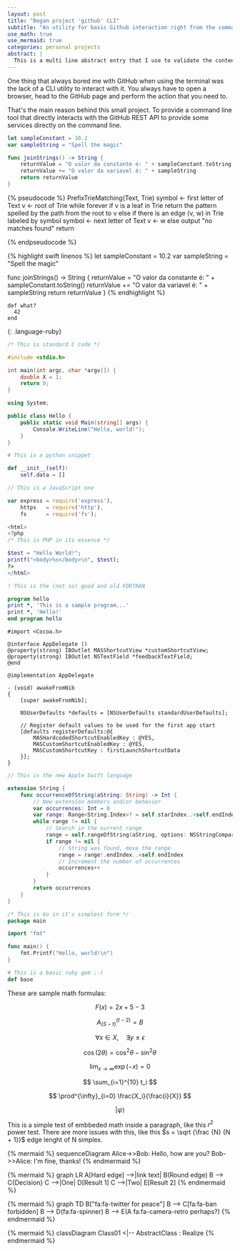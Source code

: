```yaml
---
layout: post
title: "Began project 'github' CLI"
subtitle: "An utility for basic Github interaction right from the command line"
use_math: true
use_mermaid: true
categories: personal projects
abstract: |
  This is a multi line abstract entry that I use to validate the content on this page, and make it clear that this is a simple text. We need to test for **simple markdown** usage and *compliance*.
---
```


One thing that always bored me with GitHub when using the terminal was the lack of a CLI utility to interact with it. You always have to open a browser, head to the GitHub page and perform the action that you need to.<!--more-->

That's the main reason behind this small project. To provide a command line tool that directly interacts with the GitHub REST API to provide some services directly on the command line.

``` swift
let sampleConstant = 10.2
var sampleString = "Spell the magic"

func joinStrings() -> String {
    returnValue = "O valor da constante é: " + sampleConstant.toString()
    returnValue += "O valor da variavel é: " + sampleString
    return returnValue
}
```

{% pseudocode %}
PrefixTrieMatching(Text, Trie)
    symbol <- first letter of Text
    v <- root of Trie
    while forever
        if v is a leaf in Trie
            return the pattern spelled by the path from the root to v
        else if there is an edge (v, w) in Trie labeled by symbol
            symbol <- next letter of Text
            v <- w
        else
            output "no matches found"
            return

{% endpseudocode %}

{% highlight swift linenos %}
let sampleConstant = 10.2
var sampleString = "Spell the magic"

func joinStrings() -> String {
    returnValue = "O valor da constante é: " + sampleConstant.toString()
    returnValue += "O valor da variavel é: " + sampleString
    return returnValue
}
{% endhighlight %}

~~~
def what?
  42
end
~~~
{: .language-ruby}

```c
/* This is standard C code */

#include <stdio.h>

int main(int argc, char *argv[]) {
    double X = 1;
    return 0;
}
```

```c#
using System;

public class Hello {
    public static void Main(string[] args) {
        Console.WriteLine("Hello, world!");
    }
}
```


```python
# This is a python snippet

def __init__(self):
    self.data = []
```

```javascript
// This is a JavaScript one

var express = require('express'),
    https   = require('http'),
    fs      = require('fs');
```

```php
<html>
<?php
/* This is PHP in its essence */

$test = "Hello World!";
printf("<body>%s</body>\n", $test);
?>
</html>
```

```fortran
! This is the (not so) good and old FORTRAN

program hello
print *, 'This is a sample program...'
print *, 'Hello!'
end program hello
```

```objc
#import <Cocoa.h>

@interface AppDelegate ()
@property(strong) IBOutlet MASShortcutView *customShortcutView;
@property(strong) IBOutlet NSTextField *feedbackTextField;
@end

@implementation AppDelegate

- (void) awakeFromNib
{
    [super awakeFromNib];

    NSUserDefaults *defaults = [NSUserDefaults standardUserDefaults];

    // Register default values to be used for the first app start
    [defaults registerDefaults:@{
        MASHardcodedShortcutEnabledKey : @YES,
        MASCustomShortcutEnabledKey : @YES,
        MASCustomShortcutKey : firstLaunchShortcutData
    }];
}
```

```swift
// This is the new Apple Swift language

extension String {
    func occurrenceOfString(aString: String) -> Int {
        // New extension members and/or behavior
        var occurrences: Int = 0
        var range: Range<String.Index>? = self.starIndex..<self.endIndex
        while range != nil {
            // Search in the current range
            range = self.rangeOfString(aString, options: NSStringCompareOptions.CaseInsensitiveSearch, range: range, locale: nil)
            if range != nil {
                // String was found, move the range
                range = range!.endIndex..<self.endIndex
                // Increment the number of occurrences
                occurrences++
            }
        }
        return occurrences
    }
}
```

```go
/* This is Go in it's simplest form */
package main

import "fmt"

func main() {
    fmt.Printf("Hello, world!\n")
}
```

```ruby
# This is a basic ruby gem ;-) 
def base
```


These are sample math formulas:

$$ F\left( x\right) = 2x+5-3 $$

$$ A_{(S-t)}^{(t-2)} = B $$

$$ \forall  x \in X, \quad \exists y \leq \epsilon $$

$$ \cos (2\theta) = \cos^2 \theta - \sin^2 \theta $$

$$ \lim_{x \to \infty} \exp(-x) = 0 $$

$$ \sum_{i=1}^{10} t_i $$

$$ \prod^{\infty}_{i=0} \frac{X_i}{\frac{i}{X}} $$

$$|\psi\rangle$$

This is a simple test of embbeded math inside a paragraph, like this $r^2$ power test. There are more issues with this, like this $s = \sqrt {\frac {N} {N + 1}}$ edge lenght of N simplex.

{% mermaid %}
sequenceDiagram
	Alice->>Bob: Hello, how are you?
	Bob->>Alice: I'm fine, thanks!
{% endmermaid %}

{% mermaid %}
graph LR
	A[Hard edge] -->|link text| B(Round edge)
	B --> C{Decision}
	C -->|One| D[Result 1]
	C -->|Two| E[Result 2]
{% endmermaid %}

{% mermaid %}
graph TD
	B["fa:fa-twitter for peace"]
	B --> C[fa:fa-ban forbidden]
	B --> D(fa:fa-spinner)
	B --> E(A fa:fa-camera-retro perhaps?)
{% endmermaid %}

{% mermaid %}
classDiagram
	Class01 <|-- AbstractClass : Realize
{% endmermaid %}
